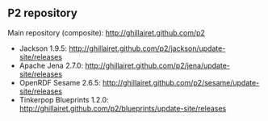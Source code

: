 ## P2 repository 

Main repository (composite): http://ghillairet.github.com/p2

- Jackson 1.9.5: http://ghillairet.github.com/p2/jackson/update-site/releases
- Apache Jena 2.7.0: http://ghillairet.github.com/p2/jena/update-site/releases
- OpenRDF Sesame 2.6.5: http://ghillairet.github.com/p2/sesame/update-site/releases
- Tinkerpop Blueprints 1.2.0: http://ghillairet.github.com/p2/blueprints/update-site/releases
